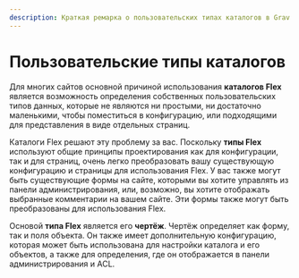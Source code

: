 ```yaml
---
description: Краткая ремарка о пользовательских типах каталогов в Grav CMS.
---
```


# Пользовательские типы каталогов

Для многих сайтов основной причиной использования **каталогов Flex** является возможность определения собственных пользовательских типов данных, которые не являются ни простыми, ни достаточно маленькими, чтобы поместиться в конфигурацию, или подходящими для представления в виде отдельных страниц.

Каталоги Flex решают эту проблему за вас. Поскольку **типы Flex** используют общие принципы проектирования как для конфигурации, так и для страниц, очень легко преобразовать вашу существующую конфигурацию и страницы для использования Flex. У вас также могут быть существующие формы на сайте, которыми вы хотите управлять из панели администрирования, или, возможно, вы хотите отображать выбранные комментарии на вашем сайте. Эти формы также могут быть преобразованы для использования Flex.

Основой **типа Flex** является его **чертёж**. Чертёж определяет как форму, так и поля объекта. Он также имеет дополнительную конфигурацию, которая может быть использована для настройки каталога и его объектов, а также для определения, где он отображается в панели администрирования и ACL.
